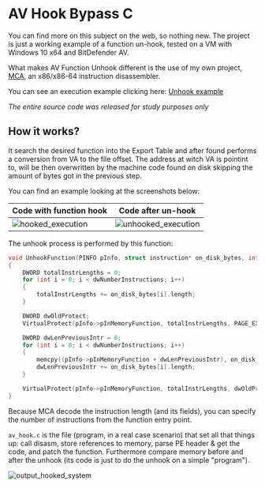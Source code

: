 # AV Hook Bypass C

You can find more on this subject on the web, so nothing new.  The project is just a working example of a function un-hook, tested on a VM with Windows 10 x64 and BitDefender AV.

What makes AV Function Unhook different is the use of my own project, [MCA](https://github.com/DispatchCode/Machine-Code-Analyzer), an x86/x86-64 instruction disassembler.

You can see an execution example clicking here: [Unhook example](https://imgur.com/p0APck5.gif)

_The entire source code was released for study purposes only_

## How it works?

It search the desired function into the Export Table and after found performs a conversion from VA to the file offset. The address at witch VA is pointint to, will be then overwritten by the machine code found on disk skipping the amount of bytes got in the previous step.

You can find an example looking at the screenshots below:

| Code with function hook | Code after un-hook |
| ----------- | ----------- |
| ![hooked_execution](https://user-images.githubusercontent.com/4256708/187036933-9145c8ba-45d0-4fdb-b440-94e9a94f0179.png) | ![unhooked_execution](https://user-images.githubusercontent.com/4256708/187036952-9c06861f-d6b6-4508-aae5-d149df061dee.png) |

The unhook process is performed by this function:

```C
void UnhookFunction(PINFO pInfo, struct instruction* on_disk_bytes, int dwNumberInstructions) 
{
    DWORD totalInstrLengths = 0;
    for (int i = 0; i < dwNumberInstructions; i++) 
    {
        totalInstrLengths += on_disk_bytes[i].length;
    }

    DWORD dwOldProtect;
    VirtualProtect(pInfo->pInMemoryFunction, totalInstrLengths, PAGE_EXECUTE_READWRITE, &dwOldProtect);

    DWORD dwLenPreviousIntr = 0;
    for (int i = 0; i < dwNumberInstructions; i++) 
    {
        memcpy((pInfo->pInMemoryFunction + dwLenPreviousIntr), on_disk_bytes[i].instr, on_disk_bytes[i].length);
        dwLenPreviousIntr += on_disk_bytes[i].length;
    }

    VirtualProtect(pInfo->pInMemoryFunction, totalInstrLengths, dwOldProtect, &dwOldProtect);
}
```

Because MCA decode the instruction length (and its fields), you can specify the number of instructions from the function entry point.

`av_hook.c` is the file (program, in a real case scenario) that set all that things up: call disasm, store references to memory, parse PE header & get the code, and patch the function. Furthermore compare memory before and after the unhook (its code is just to do the unhook on a simple "program").

![output_hooked_system](https://user-images.githubusercontent.com/4256708/187037502-e8a33737-228a-41a9-8f48-32737e08462d.png)